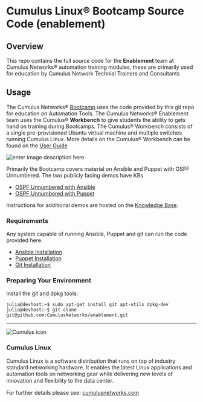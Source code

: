 # Cumulus Linux® Bootcamp Source Code (enablement)


## Overview

This repo contains the full source code for the **Enablement** team at Cumulus Networks® automation training modules, these are primarily used for education by Cumulus Network Technial Trainers and Consultants

## Usage

The Cumulus Networks® [Bootcamp](http://cumulusnetworks.com/training-and-services/) uses the code provided by this git repo for education on Automation Tools.  The Cumulus Networks® Enablement team uses the Cumulus® **Workbench** to give students the ability to gets hand on training during Bootcamps. The Cumulus® Workbench consists of a single pre-provisioned Ubuntu virtual machine and multiple switches running Cumulus Linux.  More details on the Cumulus® Workbench can be found on the [User Guide](https://support.cumulusnetworks.com/hc/en-us/articles/203005993-Cumulus-Workbench-User-Guide)

![enter image description here](https://support.cumulusnetworks.com/hc/en-us/article_attachments/201165908/figure1.png)

Primarily the Bootcamp covers material on Ansible and Puppet with OSPF Unnumbered.  The two publicly facing demos have KBs
 
 - [OSPF Unnumbered with Ansible](https://support.cumulusnetworks.com/hc/en-us/articles/202110186)
 - [OSPF Unnumbered with Puppet](https://support.cumulusnetworks.com/hc/en-us/articles/202543888-Demo-OSPF-Unnumbered-Using-Puppet-in-the-Cumulus-Workbench)
 
Instructions for additional demos are hosted on the [Knowledge Base](https://support.cumulusnetworks.com/hc/en-us/sections/200398866-Demos-and-Training).

### Requirements

Any system capable of running Ansible, Puppet and git can run the code provided here.

 - [Ansible Installation](http://docs.ansible.com/intro_installation.html)
 - [Puppet Installation](https://docs.puppetlabs.com/guides/install_puppet/pre_install.html)
 - [Git Installation](http://git-scm.com/book/en/v2/Getting-Started-Installing-Git)

### Preparing Your Environment

Install the git and dpkg tools:

	julia@devhost:~$ sudo apt-get install git apt-utils dpkg-dev
	julia@devhost:~$ git clone git@github.com:CumulusNetworks/enablement.git
	
---

![Cumulus icon](http://cumulusnetworks.com/static/cumulus/img/logo_2014.png)

### Cumulus Linux

Cumulus Linux is a software distribution that runs on top of industry standard networking hardware. It enables the latest Linux applications and automation tools on networking gear while delivering new levels of innovation and ﬂexibility to the data center.

For further details please see: [cumulusnetworks.com](http://www.cumulusnetworks.com)
